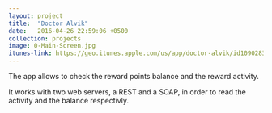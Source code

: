 ```yaml
---
layout: project
title:  "Doctor Alvik"
date:   2016-04-26 22:59:06 +0500
collection: projects
image: 0-Main-Screen.jpg
itunes-link: https://geo.itunes.apple.com/us/app/doctor-alvik/id1090283563?mt=8
---
```


The app allows to check the reward points balance and the reward activity.

It works with two web servers, a REST and a SOAP, in order to read the activity and the balance respectivly.